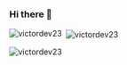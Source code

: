 ### Hi there 👋

<p><img align="left" src="https://github-readme-stats.vercel.app/api/top-langs?username=victordev23&show_icons=true&layout=compact&theme=transparent" alt="victordev23" /></p>

<p>&nbsp;<img align="center" src="https://github-readme-stats.vercel.app/api?username=victordev23&show_icons=true&theme=transparent" alt="victordev23" /></p>

<p><img align="center" src="https://github-readme-streak-stats.herokuapp.com/?user=victordev23&theme=transparent" alt="victordev23" /></p>
